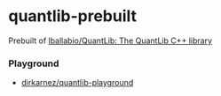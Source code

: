 quantlib-prebuilt
=================
Prebuilt of [lballabio/QuantLib: The QuantLib C++ library](https://github.com/lballabio/QuantLib)

### Playground
- [dirkarnez/quantlib-playground](https://github.com/dirkarnez/quantlib-playground)
